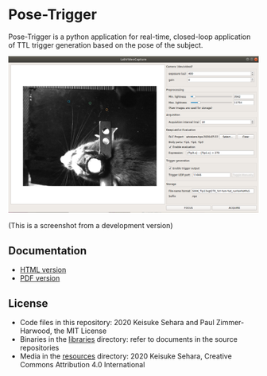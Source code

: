 # Pose-Trigger

Pose-Trigger is a python application for real-time, closed-loop application
of TTL trigger generation based on the pose of the subject.

![A screenshot of a working Pose-Trigger app (development version)](resources/Screenshot.png)

(This is a screenshot from a development version)

## Documentation

- [HTML version](#TODO)
- [PDF version](#TODO)

## License

- Code files in this repository: 2020 Keisuke Sehara and Paul Zimmer-Harwood, the MIT License
- Binaries in the [libraries](libraries) directory: refer to documents in the source repositories
- Media in the [resources](resources) directory: 2020 Keisuke Sehara, Creative Commons Attribution 4.0 International
